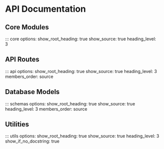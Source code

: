 # API Documentation

## Core Modules

::: core
    options:
        show_root_heading: true
        show_source: true
        heading_level: 3

## API Routes

::: api
    options:
        show_root_heading: true
        show_source: true
        heading_level: 3
        members_order: source

## Database Models

::: schemas
    options:
        show_root_heading: true
        show_source: true
        heading_level: 3
        members_order: source

## Utilities

::: utils
    options:
        show_root_heading: true
        show_source: true
        heading_level: 3
        show_if_no_docstring: true 